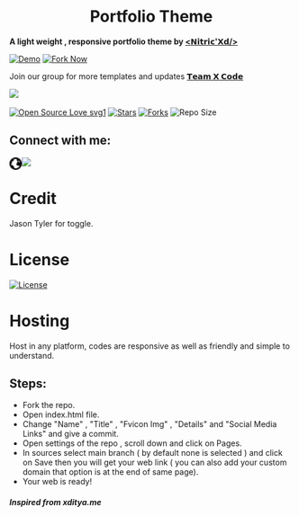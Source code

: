 <h1 align="center">Portfolio Theme</h1>
<p><b>A light weight , responsive portfolio theme by <a href="https://github.com/NitricXd"><𝗡𝗶𝘁𝗿𝗶𝗰'𝗫𝗱/></a></b></p>

[![Demo](https://img.shields.io/badge/Live-Demo-blue?style=flat-square)](https://NitricXd.github.io/Portfolio/)
[![Fork Now](https://img.shields.io/badge/Fork-Now-red?style=flat-square)](https://github.com/NitricXd/Portfolio/fork)

<p> Join our group for more templates and updates <a href="https://t.me/TheXCodeTeam"><b>𝗧𝗲𝗮𝗺 𝗫 𝗖𝗼𝗱𝗲</b></a></p>

<img src="https://telegra.ph/file/3079bbc16268df5d742f0.jpg">


[![Open Source Love svg1](https://badges.frapsoft.com/os/v1/open-source.png?v=103)]( https://github.com/NitricXd/Portfolio)
[![Stars](https://img.shields.io/github/stars/NitricXd/Portfolio?&style=flat-square)]( https://github.com/NitricXd/Portfolio/stargazers)
[![Forks](https://img.shields.io/github/forks/NitricXd/Portfolio?&style=flat-square)]( https://github.com/NitricXd/Portfolio/network/members)
![Repo Size](https://img.shields.io/github/repo-size/NitricXd/Portfolio?style=flat-square)

## Connect with me:
[<img align="left" color="blue" width="22px" src="https://raw.githubusercontent.com/iconic/open-iconic/master/svg/globe.svg" />][website]
[<img align="left" color="blue" width="22px" src="https://cdn.jsdelivr.net/npm/simple-icons@v3/icons/telegram.svg" />][telegram]
<br />


[website]: https://NitricXd.github.io
[telegram]: https://t.me/XeD_NitriC

# Credit
Jason Tyler for toggle.

# License

[![License](https://img.shields.io/badge/Apache-2.0-red?style=flat-square)](https://github.com/NitricXd/Portfolio/blob/main/LICENSE)

# Hosting

Host in any platform, codes are responsive as well as friendly and simple to understand.

## Steps:

* Fork the repo.
* Open index.html file.
* Change "Name" , "Title" , "Fvicon Img" , "Details" and "Social Media Links" and give a commit.
* Open settings of the repo , scroll down and click on Pages.
* In sources select main branch ( by default none is selected ) and click on Save then you will get your web link ( you can also add your custom domain that option is at the end of same page). 
* Your web is ready!

<h5>Inspired from xditya.me</h5>
